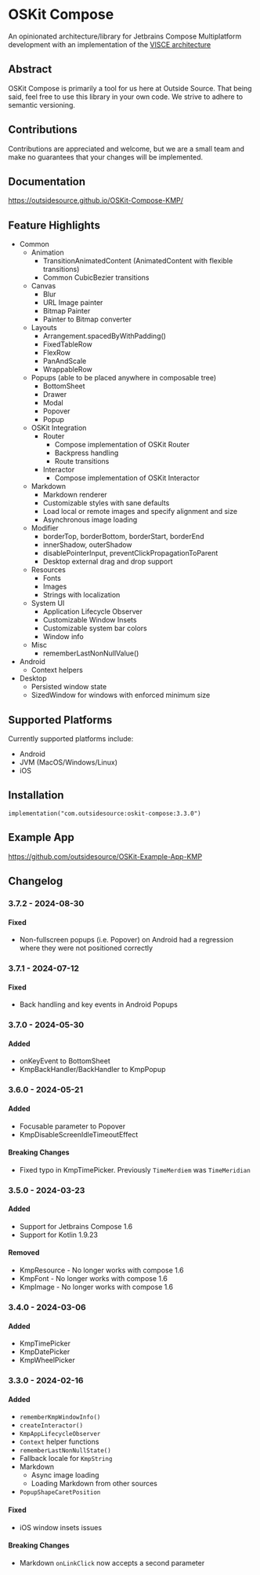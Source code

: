 # OSKit Compose
An opinionated architecture/library for Jetbrains Compose Multiplatform development with an implementation of the [VISCE architecture](https://ryanmitchener.notion.site/VISCE-va-s-Architecture-d0878313b4154d2999bf3bf36cb072ff)

## Abstract
OSKit Compose is primarily a tool for us here at Outside Source. That being said, feel free to use this library in your own code.
We strive to adhere to semantic versioning.

## Contributions
Contributions are appreciated and welcome, but we are a small team and make no guarantees that your changes will be
implemented.

## Documentation
<https://outsidesource.github.io/OSKit-Compose-KMP/>

## Feature Highlights
* Common
  * Animation
    * TransitionAnimatedContent (AnimatedContent with flexible transitions)
    * Common CubicBezier transitions
  * Canvas
    * Blur
    * URL Image painter
    * Bitmap Painter
    * Painter to Bitmap converter
  * Layouts
    * Arrangement.spacedByWithPadding()
    * FixedTableRow
    * FlexRow
    * PanAndScale
    * WrappableRow
  * Popups (able to be placed anywhere in composable tree)
    * BottomSheet
    * Drawer
    * Modal
    * Popover
    * Popup
  * OSKit Integration
    * Router
      * Compose implementation of OSKit Router
      * Backpress handling
      * Route transitions
    * Interactor
      * Compose implementation of OSKit Interactor
  * Markdown
    * Markdown renderer
    * Customizable styles with sane defaults
    * Load local or remote images and specify alignment and size
    * Asynchronous image loading
  * Modifier
    * borderTop, borderBottom, borderStart, borderEnd
    * innerShadow, outerShadow
    * disablePointerInput, preventClickPropagationToParent
    * Desktop external drag and drop support
  * Resources
    * Fonts
    * Images
    * Strings with localization
  * System UI
    * Application Lifecycle Observer
    * Customizable Window Insets
    * Customizable system bar colors
    * Window info
  * Misc
    * rememberLastNonNullValue()
* Android
  * Context helpers
* Desktop
  * Persisted window state
  * SizedWindow for windows with enforced minimum size

## Supported Platforms
Currently supported platforms include:
* Android
* JVM (MacOS/Windows/Linux)
* iOS

## Installation
```
implementation("com.outsidesource:oskit-compose:3.3.0")
```

## Example App
<https://github.com/outsidesource/OSKit-Example-App-KMP>

## Changelog
### 3.7.2 - 2024-08-30
#### Fixed
* Non-fullscreen popups (i.e. Popover) on Android had a regression where they were not positioned correctly
### 3.7.1 - 2024-07-12
#### Fixed
* Back handling and key events in Android Popups 
### 3.7.0 - 2024-05-30
#### Added
* onKeyEvent to BottomSheet
* KmpBackHandler/BackHandler to KmpPopup
### 3.6.0 - 2024-05-21
#### Added
* Focusable parameter to Popover
* KmpDisableScreenIdleTimeoutEffect
#### Breaking Changes
* Fixed typo in KmpTimePicker. Previously `TimeMerdiem` was `TimeMeridian`
### 3.5.0 - 2024-03-23
#### Added
* Support for Jetbrains Compose 1.6
* Support for Kotlin 1.9.23
#### Removed
* KmpResource - No longer works with compose 1.6
* KmpFont - No longer works with compose 1.6
* KmpImage - No longer works with compose 1.6
### 3.4.0 - 2024-03-06
#### Added
* KmpTimePicker
* KmpDatePicker
* KmpWheelPicker
### 3.3.0 - 2024-02-16
#### Added
* `rememberKmpWindowInfo()`
* `createInteractor()`
* `KmpAppLifecycleObserver`
* `Context` helper functions
* `rememberLastNonNullState()`
* Fallback locale for `KmpString`
* Markdown
  * Async image loading
  * Loading Markdown from other sources
* `PopupShapeCaretPosition`
#### Fixed
* iOS window insets issues
#### Breaking Changes
* Markdown `onLinkClick` now accepts a second parameter